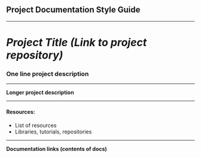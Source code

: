 ## Project Documentation Style Guide

---

# _Project Title \(Link to project repository\)_

### One line project description

---

**Longer project description**

---

#### Resources:

* List of resources
* Libraries, tutorials, repositories 

---

**Documentation links \(contents of docs\)**



